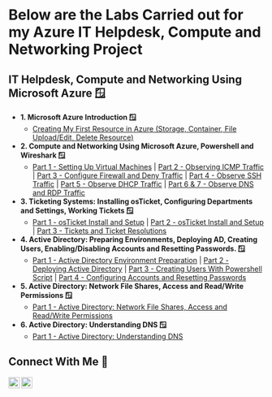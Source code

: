 <h1>
Below are the Labs Carried out for my Azure IT Helpdesk, Compute and Networking Project</a></h1>

<h2> IT Helpdesk, Compute and Networking Using Microsoft Azure 🪟</h2>

- <b>1. Microsoft Azure Introduction 🪟</b>
  - [Creating My First Resource in Azure (Storage, Container, File Upload/Edit, Delete Resource)](https://github.com/cyberwahid01/1-azure-resource-setup)
- <b>2. Compute and Networking Using Microsoft Azure, Powershell and Wireshark 🪟</b>
  - [Part 1 - Setting Up Virtual Machines](https://github.com/cyberwahid01/2.1-Virtual-Machine-Setup) | [Part 2 - Observing ICMP Traffic](https://github.com/cyberwahid01/2.2-Observing-ICMP-Traffic) | [Part 3 - Configure Firewall and Deny Traffic](https://github.com/cyberwahid01/2.3-Configure-Firewall-Deny-Traffic) | [Part 4 - Observe SSH Traffic](https://github.com/cyberwahid01/2.4-Observe-SSH-Traffic) | [Part 5 - Observe DHCP Traffic](https://github.com/cyberwahid01/2.5-Observe-DHCP-Traffic) | [Part 6 & 7 - Observe DNS and RDP Traffic](https://github.com/cyberwahid01/2.6-2.7-DNS-and-RDP-Traffic)
- <b>3. Ticketing Systems: Installing osTicket, Configuring Departments and Settings, Working Tickets 🪟</b>
  - [Part 1 - osTicket Install and Setup](https://github.com/cyberwahid01/3.1-osTicket-Install-and-Setup) | [Part 2 - osTicket Install and Setup](https://github.com/cyberwahid01/3.2-osTicket-Post-Install-Setup) | [Part 3 - Tickets and Ticket Resolutions](https://github.com/cyberwahid01/3.3-Tickets-and-Ticket-Resolutions)
- <b>4. Active Directory: Preparing Environments, Deploying AD, Creating Users, Enabling/Disabling Accounts and Resetting Passwords. 🪟</b>
  - [Part 1 - Active Directory Environment Preparation](https://github.com/cyberwahid01/4.1-Active-Directory-Environment-Preparation) | [Part 2 - Deploying Active Directory](https://github.com/cyberwahid01/4.2-Deploying-Active-Directory) | [Part 3 - Creating Users With Powershell Script](https://github.com/cyberwahid01/4.3-Creating-Users-With-Powershell-Script) | [Part 4 - Configuring Accounts and Resetting Passwords](https://github.com/cyberwahid01/4.4-Configuring-Accounts-and-Resetting-Passwords)
- <b>5. Active Directory: Network File Shares, Access and Read/Write Permissions 🪟</b>
  - [Part 1 - Active Directory: Network File Shares, Access and Read/Write Permissions](https://github.com/cyberwahid01/5.1-Active-Directory-Network-File-Permissions)
- <b>6. Active Directory: Understanding DNS 🪟</b>
  - [Part 1 - Active Directory: Understanding DNS](https://github.com/cyberwahid01/6.1-Active-Directory-Understanding-DNS)

<h2>Connect With Me 🤳</h2>

[<img align="left" alt="Josh | LinkedIn" width="22px" src="https://cdn.jsdelivr.net/npm/simple-icons@v3/icons/linkedin.svg" />][linkedin]
[<img align="left" alt="Josh | Medium" width="22px" src="https://console.dev/img/favicons/daily.dev.jpg" />][dailydev]

[dailydev]: https://app.daily.dev/wahidfwd
[linkedin]: https://linkedin.com/in/wahida01
